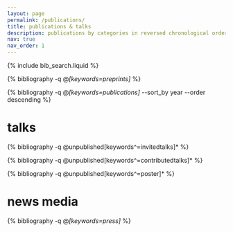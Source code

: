 ```yaml
---
layout: page
permalink: /publications/
title: publications & talks
description: publications by categories in reversed chronological order. generated by jekyll-scholar.
nav: true
nav_order: 1
---
```


<!-- _pages/publications.md -->

<!-- Bibsearch Feature -->

{% include bib_search.liquid %}

<!-- <h1>publications</h1> -->

<div class="publications">

{% bibliography  -q @*[keywords=preprints]*  %}

{% bibliography  -q @*[keywords=publications]* --sort_by year --order descending %}

<h1>talks</h1>

{% bibliography  -q @unpublished[keywords^=invitedtalks]*  %}

{% bibliography  -q @unpublished[keywords^=contributedtalks]*  %}

{% bibliography  -q @unpublished[keywords^=poster]*  %}

<h1>news media</h1>

{% bibliography  -q @*[keywords=press]*  %}

</div>
